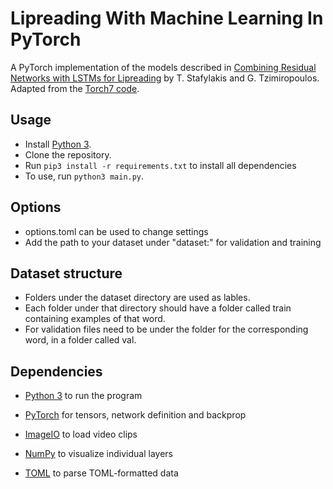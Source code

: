 # Lipreading With Machine Learning In PyTorch
A PyTorch implementation of the models described in [Combining Residual Networks with LSTMs for Lipreading]  by T. Stafylakis and G. Tzimiropoulos. Adapted from the [Torch7 code].

## Usage
 - Install [Python 3].
 - Clone the repository.
 - Run `pip3 install -r requirements.txt` to install all dependencies
 - To use, run  `python3 main.py`.

## Options
 - options.toml can be used to change settings
 - Add the path to your dataset under "dataset:" for validation and training

## Dataset structure
 - Folders under the dataset directory are used as lables.
 - Each folder under that directory should have a folder called train containing examples of that word.
 - For validation files need to be under the folder for the corresponding word, in a folder called val.
## Dependencies
 - [Python 3] to run the program
 - [PyTorch] for tensors, network definition and backprop
 - [ImageIO] to load video clips
 - [NumPy] to visualize individual layers
 - [TOML] to parse TOML-formatted data

   [Combining Residual Networks with LSTMs for Lipreading]: <https://arxiv.org/pdf/1703.04105.pdf>
   [Torch7 code]: <https://github.com/tstafylakis/Lipreading-ResNet>
   [Python 3]: <https://www.python.org/downloads/>
   [PyTorch]: <http://pytorch.org/>
   [ImageIO]: <https://imageio.github.io/>
   [NumPy]: <http://www.numpy.org/>
   [TOML]: <https://github.com/uiri/toml>
